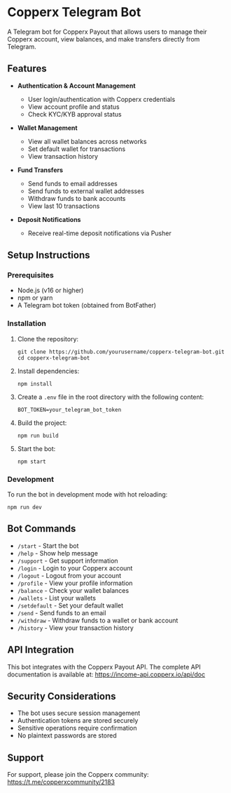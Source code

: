 # Copperx Telegram Bot

A Telegram bot for Copperx Payout that allows users to manage their Copperx account, view balances, and make transfers directly from Telegram.

## Features

- **Authentication & Account Management**

  - User login/authentication with Copperx credentials
  - View account profile and status
  - Check KYC/KYB approval status

- **Wallet Management**

  - View all wallet balances across networks
  - Set default wallet for transactions
  - View transaction history

- **Fund Transfers**

  - Send funds to email addresses
  - Send funds to external wallet addresses
  - Withdraw funds to bank accounts
  - View last 10 transactions

- **Deposit Notifications**
  - Receive real-time deposit notifications via Pusher

## Setup Instructions

### Prerequisites

- Node.js (v16 or higher)
- npm or yarn
- A Telegram bot token (obtained from BotFather)

### Installation

1. Clone the repository:

   ```
   git clone https://github.com/yourusername/copperx-telegram-bot.git
   cd copperx-telegram-bot
   ```

2. Install dependencies:

   ```
   npm install
   ```

3. Create a `.env` file in the root directory with the following content:

   ```
   BOT_TOKEN=your_telegram_bot_token
   ```

4. Build the project:

   ```
   npm run build
   ```

5. Start the bot:
   ```
   npm start
   ```

### Development

To run the bot in development mode with hot reloading:

```
npm run dev
```

## Bot Commands

- `/start` - Start the bot
- `/help` - Show help message
- `/support` - Get support information
- `/login` - Login to your Copperx account
- `/logout` - Logout from your account
- `/profile` - View your profile information
- `/balance` - Check your wallet balances
- `/wallets` - List your wallets
- `/setdefault` - Set your default wallet
- `/send` - Send funds to an email
- `/withdraw` - Withdraw funds to a wallet or bank account
- `/history` - View your transaction history

## API Integration

This bot integrates with the Copperx Payout API. The complete API documentation is available at: https://income-api.copperx.io/api/doc

## Security Considerations

- The bot uses secure session management
- Authentication tokens are stored securely
- Sensitive operations require confirmation
- No plaintext passwords are stored

## Support

For support, please join the Copperx community: https://t.me/copperxcommunity/2183
